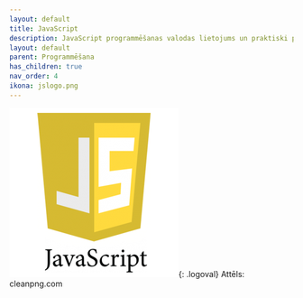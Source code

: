 ```yaml
---
layout: default
title: JavaScript
description: JavaScript programmēšanas valodas lietojums un praktiski piemēri
layout: default
parent: Programmēšana
has_children: true
nav_order: 4
ikona: jslogo.png
---
```

![pythonlogo](/media/jslogo.png){: .logoval}
Attēls: cleanpng.com